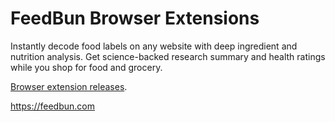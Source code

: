 # FeedBun Browser Extensions

Instantly decode food labels on any website with deep ingredient and nutrition analysis. Get science-backed research summary and health ratings while you shop for food and grocery.

[Browser extension releases](https://github.com/wuit/feedbun-browser-extensions/releases).

https://feedbun.com

